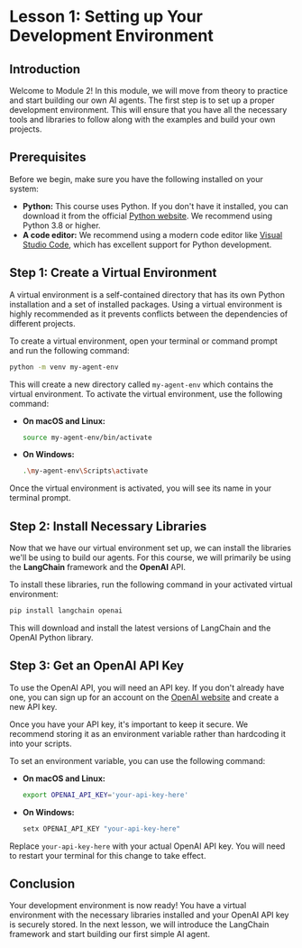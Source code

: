 # Lesson 1: Setting up Your Development Environment

## Introduction

Welcome to Module 2! In this module, we will move from theory to practice and start building our own AI agents. The first step is to set up a proper development environment. This will ensure that you have all the necessary tools and libraries to follow along with the examples and build your own projects.

## Prerequisites

Before we begin, make sure you have the following installed on your system:

*   **Python:** This course uses Python. If you don't have it installed, you can download it from the official [Python website](https://www.python.org/downloads/). We recommend using Python 3.8 or higher.
*   **A code editor:** We recommend using a modern code editor like [Visual Studio Code](https://code.visualstudio.com/), which has excellent support for Python development.

## Step 1: Create a Virtual Environment

A virtual environment is a self-contained directory that has its own Python installation and a set of installed packages. Using a virtual environment is highly recommended as it prevents conflicts between the dependencies of different projects.

To create a virtual environment, open your terminal or command prompt and run the following command:

```bash
python -m venv my-agent-env
```

This will create a new directory called `my-agent-env` which contains the virtual environment. To activate the virtual environment, use the following command:

*   **On macOS and Linux:**

    ```bash
    source my-agent-env/bin/activate
    ```

*   **On Windows:**

    ```bash
    .\my-agent-env\Scripts\activate
    ```

Once the virtual environment is activated, you will see its name in your terminal prompt.

## Step 2: Install Necessary Libraries

Now that we have our virtual environment set up, we can install the libraries we'll be using to build our agents. For this course, we will primarily be using the **LangChain** framework and the **OpenAI** API.

To install these libraries, run the following command in your activated virtual environment:

```bash
pip install langchain openai
```

This will download and install the latest versions of LangChain and the OpenAI Python library.

## Step 3: Get an OpenAI API Key

To use the OpenAI API, you will need an API key. If you don't already have one, you can sign up for an account on the [OpenAI website](https://platform.openai.com/) and create a new API key.

Once you have your API key, it's important to keep it secure. We recommend storing it as an environment variable rather than hardcoding it into your scripts.

To set an environment variable, you can use the following command:

*   **On macOS and Linux:**

    ```bash
    export OPENAI_API_KEY='your-api-key-here'
    ```

*   **On Windows:**

    ```bash
    setx OPENAI_API_KEY "your-api-key-here"
    ```

Replace `your-api-key-here` with your actual OpenAI API key. You will need to restart your terminal for this change to take effect.

## Conclusion

Your development environment is now ready! You have a virtual environment with the necessary libraries installed and your OpenAI API key is securely stored. In the next lesson, we will introduce the LangChain framework and start building our first simple AI agent.
